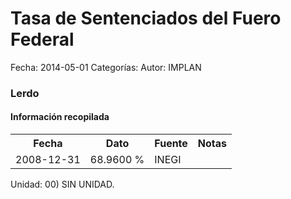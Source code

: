 Tasa de Sentenciados del Fuero Federal
=====

Fecha: 2014-05-01
Categorías: 
Autor: IMPLAN

### Lerdo

#### Información recopilada

<table class="table table-hover table-bordered">
  <tr><th>Fecha</th><th>Dato</th><th>Fuente</th><th>Notas</th></tr>
  <tr><td>2008-12-31</td><td>68.9600 %</td><td>INEGI</td><td></td></tr>
</table>

Unidad: 00) SIN UNIDAD.
